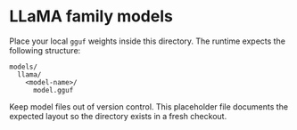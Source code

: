 # LLaMA family models

Place your local `gguf` weights inside this directory. The runtime expects the
following structure:

```
models/
  llama/
    <model-name>/
      model.gguf
```

Keep model files out of version control. This placeholder file documents the
expected layout so the directory exists in a fresh checkout.

